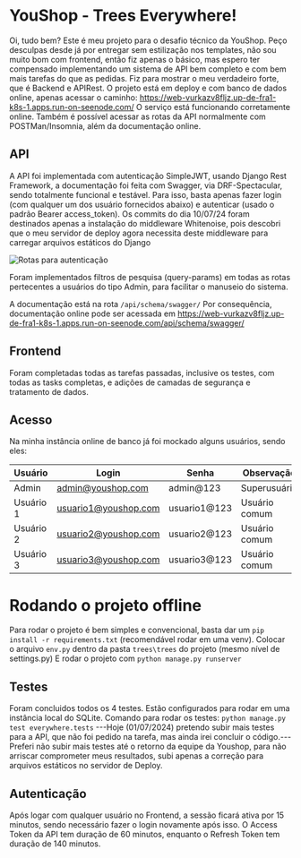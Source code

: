 # YouShop - Trees Everywhere!

Oi, tudo bem?
Este é meu projeto para o desafio técnico da YouShop.
Peço desculpas desde já por entregar sem estilização nos templates, não sou muito bom com frontend, então fiz apenas o básico, mas espero ter compensado implementando um sistema de API bem completo e com bem mais tarefas do que as pedidas. Fiz para mostrar o meu verdadeiro forte, que é Backend e APIRest.
O projeto está em deploy e com banco de dados online, apenas acessar o caminho: 
<https://web-vurkazv8fljz.up-de-fra1-k8s-1.apps.run-on-seenode.com/>
O serviço está funcionando corretamente online.
Também é possível acessar as rotas da API normalmente com POSTMan/Insomnia, além da documentação online.

## API

A API foi implementada com autenticação SimpleJWT, usando Django Rest Framework, a documentação foi feita com Swagger, via DRF-Spectacular, sendo totalmente funcional e testável. Para isso, basta apenas fazer login (com qualquer um dos usuário fornecidos abaixo) e autenticar (usado o padrão Bearer access_token). Os commits do dia 10/07/24 foram destinados apenas a instalação do middleware Whitenoise, pois descobri que o meu servidor de deploy agora necessita deste middleware para carregar arquivos estáticos do Django

<img src="https://i.imgur.com/d0BpSwj.png" alt="Rotas para autenticação">

Foram implementados filtros de pesquisa (query-params) em todas as rotas pertecentes a usuários do tipo Admin, para facilitar o manuseio do sistema.

A documentação está na rota `/api/schema/swagger/`
Por consequência, documentação online pode ser acessada em <https://web-vurkazv8fljz.up-de-fra1-k8s-1.apps.run-on-seenode.com/api/schema/swagger/>

## Frontend

Foram completadas todas as tarefas passadas, inclusive os testes, com todas as tasks completas, e adições de camadas de segurança e tratamento de dados.


## Acesso

Na minha instância online de banco já foi mockado alguns usuários, sendo eles:

|  Usuário    |Login                 |Senha              |Observação        |
|-------------|----------------------|-------------------|------------------|
|Admin        |admin@youshop.com     |admin@123          |Superusuário
|Usuário 1    |usuario1@youshop.com  |usuario1@123       |Usuário comum
|Usuário 2    |usuario2@youshop.com  |usuario2@123       |Usuário comum
|Usuário 3    |usuario3@youshop.com  |usuario3@123       |Usuário comum



# Rodando o projeto offline

Para rodar o projeto é bem simples e convencional, basta dar um `pip install -r requirements.txt` (recomendável rodar em uma venv).
Colocar o arquivo `env.py` dentro da pasta `trees\trees` do projeto (mesmo nível de settings.py)
E rodar o projeto com `python manage.py runserver`

## Testes

Foram concluidos todos os 4 testes. Estão configurados para rodar em uma instância local do SQLite.
Comando para rodar os testes: `python manage.py test everywhere.tests`
---Hoje (01/07/2024) pretendo subir mais testes para a API, que não foi pedido na tarefa, mas ainda irei concluir o código.---
Preferi não subir mais testes até o retorno da equipe da Youshop, para não arriscar comprometer meus resultados, subi apenas a correção para arquivos estáticos no servidor de Deploy.

## Autenticação

Após logar com qualquer usuário no Frontend, a sessão ficará ativa por 15 minutos, sendo necessário fazer o login novamente após isso.
O Access Token da API tem duração de 60 minutos, enquanto o Refresh Token tem duração de 140 minutos.
